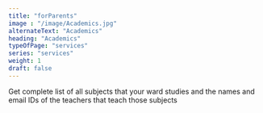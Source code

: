 ```yaml
---
title: "forParents"
image : "/image/Academics.jpg"
alternateText: "Academics"
heading: "Academics"
typeOfPage: "services"
series: "services"
weight: 1
draft: false
---
```


<p>Get complete list of all subjects that your ward studies and the names and email IDs of the teachers that teach those subjects</p>